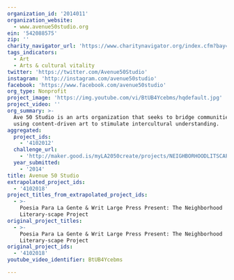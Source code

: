 ```yaml
---
organization_id: '2014011'
organization_website:
  - www.avenue50studio.org
ein: '542088575'
zip: ''
charity_navigator_url: 'https://www.charitynavigator.org/index.cfm?bay=search.profile&ein=542088575'
tags_indicators:
  - Art
  - Arts & cultural vitality
twitter: 'https://twitter.com/Avenue50Studio'
instagram: 'http://instagram.com/avenue50studio'
facebook: 'https://www.facebook.com/avenue50studio'
org_type: Nonprofit
project_image: 'https://img.youtube.com/vi/BtUB4Ycebms/hqdefault.jpg'
project_video: ''
org_summary: >-
  Ave 50 Studio is an arts organization that seeks to bridge communities by
  using content-driven art to stimulate intercultural understanding.
aggregated:
  project_ids:
    - '4102012'
  challenge_url:
    - 'http://maker.good.is/myLA2050create/projects/NEIGHBORHOODLITSCAPE.html'
  year_submitted:
    - '2014'
title: Avenue 50 Studio
extrapolated_project_ids:
  - '4102018'
project_titles_from_extrapolated_project_ids:
  - >-
    Poesia Para La Gente & Writ Large Press Present: The Neighborhood
    Literary-scape Project
original_project_titles:
  - >-
    Poesia Para La Gente & Writ Large Press Present: The Neighborhood
    Literary-scape Project
original_project_ids:
  - '4102018'
youtube_video_identifier: BtUB4Ycebms

---
```

